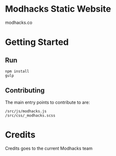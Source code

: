 # Modhacks Static Website
modhacks.co

# Getting Started

## Run 
```
npm install
gulp
```

## Contributing
The main entry points to contribute to are:
```
/src/js/modhacks.js
/src/css/_modhacks.scss
```

# Credits
Credits goes to the current Modhacks team
